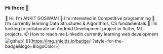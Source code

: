 ### Hi there 👋
👋 Hi, I’m ANKIT GOSWAMI
👀 I’m interested in Competitive programming
🌱 I’m currently learning Data Structures & Algorithms, CS fundamentals
💞️ I’m looking to collaborate on Android Development project in flutter, ML projects.
📫 How to reach me LinkedIn
currently learning web development
![github](https://img.shields.io/badge/GitHub-000000?style=for-the-badge&logo=GitHub&logoColor=white)]
![<Badge Name>](https://img.shields.io/badge/<Badge Text>-<Background Color>?style=for-the-badge&logo=<Icon Name>&logoColor=<Logo Color>)
